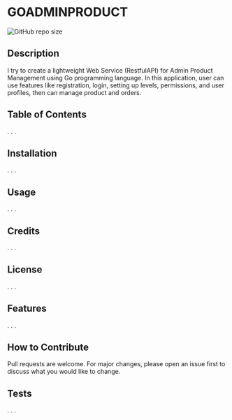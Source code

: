 
# GOADMINPRODUCT

![GitHub repo size](https://img.shields.io/github/repo-size/gusrylmubarok/goadminproduct?style=flat-square)

## Description

I try to create a lightweight Web Service (RestfulAPI) for Admin Product Management using Go programming language. In this application, user can use features like registration, login, setting up levels, permissions, and user profiles, then can manage product and orders.

## Table of Contents

. . .

## Installation

. . .

## Usage

. . .

## Credits

. . .

## License

. . .

## Features

. . .

## How to Contribute

Pull requests are welcome. For major changes, please open an issue first to discuss what you would like to change.

## Tests

. . .
